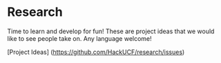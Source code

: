Research
========

Time to learn and develop for fun! These are project ideas that we would like to see people take on. Any language welcome!

[Project Ideas] (https://github.com/HackUCF/research/issues)
